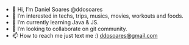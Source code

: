 - 👋 Hi, I’m Daniel Soares @ddosoares
- 👀 I’m interested in techs, trips, musics, movies, workouts and foods.
- 🌱 I’m currently learning Java & JS.
- 💞️ I’m looking to collaborate on git community.
- 📫 How to reach me just text me :) ddosoares@gmail.com


<!---
ddosoares/ddosoares is a ✨ special ✨ repository because its `README.md` (this file) appears on your GitHub profile.
You can click the Preview link to take a look at your changes.
--->



